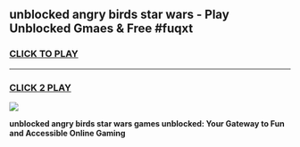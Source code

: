 
## unblocked angry birds star wars - Play Unblocked Gmaes & Free #fuqxt
<h3>
<a href="https://news.freeplayer.one?title=unblocked_angry_birds_star_wars&ref=26F">CLICK TO PLAY</a></h3>
<hr>

<h3>
<a href="https://news.freeplayer.one?title=unblocked_angry_birds_star_wars&ref=26F">CLICK 2 PLAY</a>
  
</h3>

<a href="https://news.freeplayer.one?title=unblocked_angry_birds_star_wars&ref=26F/"><img src="https://clearcache.store/games.png"></a>


**unblocked angry birds star wars games unblocked: Your Gateway to Fun and Accessible Online Gaming**
